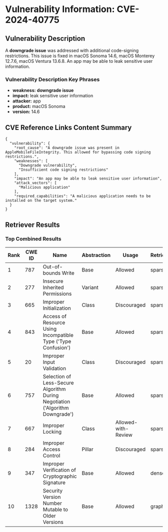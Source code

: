 # Vulnerability Information: CVE-2024-40775

## Vulnerability Description
A **downgrade issue** was addressed with additional code-signing restrictions. This issue is fixed in macOS Sonoma 14.6, macOS Monterey 12.7.6, macOS Ventura 13.6.8. An app may be able to leak sensitive user information.

### Vulnerability Description Key Phrases
- **weakness:** **downgrade issue**
- **impact:** leak sensitive user information
- **attacker:** app
- **product:** macOS Sonoma
- **version:** 14.6

## CVE Reference Links Content Summary
```
{
  "vulnerability": {
    "root_cause": "A downgrade issue was present in AppleMobileFileIntegrity. This allowed for bypassing code signing restrictions.",
    "weaknesses": [
      "Downgrade vulnerability",
      "Insufficient code signing restrictions"
    ],
    "impact": "An app may be able to leak sensitive user information",
    "attack_vectors": [
      "Malicious application"
    ],
    "required_capabilities": "A malicious application needs to be installed on the target system."
  }
}
```

## Retriever Results

### Top Combined Results

| Rank | CWE ID | Name | Abstraction | Usage  | Retrievers | Individual Scores |
|------|--------|------|-------------|-------|------------|-------------------|
| 1 | 787 | Out-of-bounds Write | Base | Allowed | sparse | 0.230 |
| 2 | 277 | Insecure Inherited Permissions | Variant | Allowed | sparse | 0.214 |
| 3 | 665 | Improper Initialization | Class | Discouraged | sparse | 0.208 |
| 4 | 843 | Access of Resource Using Incompatible Type ('Type Confusion') | Base | Allowed | sparse | 0.202 |
| 5 | 20 | Improper Input Validation | Class | Discouraged | sparse | 0.196 |
| 6 | 757 | Selection of Less-Secure Algorithm During Negotiation ('Algorithm Downgrade') | Base | Allowed | sparse | 0.194 |
| 7 | 667 | Improper Locking | Class | Allowed-with-Review | sparse | 0.191 |
| 8 | 284 | Improper Access Control | Pillar | Discouraged | sparse | 0.191 |
| 9 | 347 | Improper Verification of Cryptographic Signature | Base | Allowed | dense | 0.542 |
| 10 | 1328 | Security Version Number Mutable to Older Versions | Base | Allowed | graph | 0.004 |


